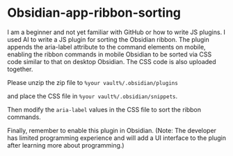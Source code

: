 # Obsidian-app-ribbon-sorting
I am a beginner and not yet familiar with GitHub or how to write JS plugins. I used AI to write a JS plugin for sorting the Obsidian ribbon. The plugin appends the aria-label attribute to the command elements on mobile, enabling the ribbon commands in mobile Obsidian to be sorted via CSS code similar to that on desktop Obsidian. The CSS code is also uploaded together.

Please unzip the zip file to `%your vault%/.obsidian/plugins`

and place the CSS file in `%your vault%/.obsidian/snippets`. 

Then modify the `aria-label` values in the CSS file to sort the ribbon commands.

Finally, remember to enable this plugin in Obsidian. (Note: The developer has limited programming experience and will add a UI interface to the plugin after learning more about programming.)
